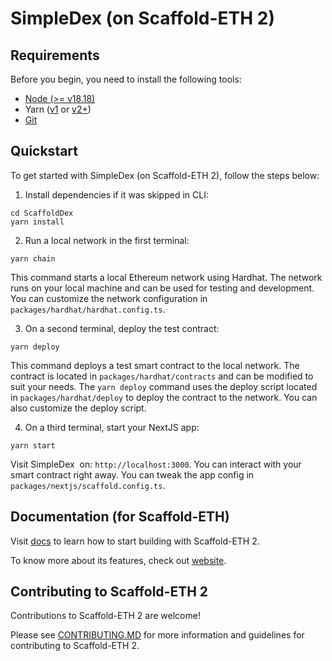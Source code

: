 # SimpleDex (on Scaffold-ETH 2)

 
## Requirements

Before you begin, you need to install the following tools:

- [Node (>= v18.18)](https://nodejs.org/en/download/)
- Yarn ([v1](https://classic.yarnpkg.com/en/docs/install/) or [v2+](https://yarnpkg.com/getting-started/install))
- [Git](https://git-scm.com/downloads)

## Quickstart

To get started with SimpleDex (on Scaffold-ETH 2), follow the steps below:

1. Install dependencies if it was skipped in CLI:

```
cd ScaffoldDex
yarn install
```

2. Run a local network in the first terminal:

```
yarn chain
```

This command starts a local Ethereum network using Hardhat. The network runs on your local machine and can be used for testing and development. You can customize the network configuration in `packages/hardhat/hardhat.config.ts`.

3. On a second terminal, deploy the test contract:

```
yarn deploy
```

This command deploys a test smart contract to the local network. The contract is located in `packages/hardhat/contracts` and can be modified to suit your needs. The `yarn deploy` command uses the deploy script located in `packages/hardhat/deploy` to deploy the contract to the network. You can also customize the deploy script.

4. On a third terminal, start your NextJS app:

```
yarn start
```

Visit SimpleDex  on: `http://localhost:3000`. You can interact with your smart contract right away. You can tweak the app config in `packages/nextjs/scaffold.config.ts`.

## Documentation (for Scaffold-ETH)

Visit [docs](https://docs.scaffoldeth.io) to learn how to start building with Scaffold-ETH 2.

To know more about its features, check out [website](https://scaffoldeth.io).

## Contributing to Scaffold-ETH 2

Contributions to Scaffold-ETH 2 are welcome!

Please see [CONTRIBUTING.MD](https://github.com/scaffold-eth/scaffold-eth-2/blob/main/CONTRIBUTING.md) for more information and guidelines for contributing to Scaffold-ETH 2.